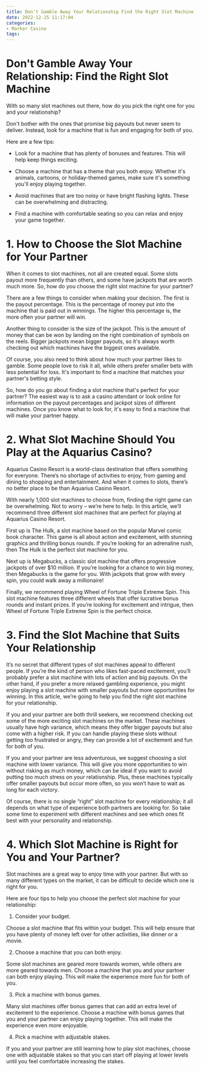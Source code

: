 ```yaml
---
title: Don't Gamble Away Your Relationship Find the Right Slot Machine
date: 2022-12-25 11:17:04
categories:
- Marker Casino
tags:
---
```



#  Don't Gamble Away Your Relationship: Find the Right Slot Machine

With so many slot machines out there, how do you pick the right one for you and your relationship?

Don't bother with the ones that promise big payouts but never seem to deliver. Instead, look for a machine that is fun and engaging for both of you.

Here are a few tips:

- Look for a machine that has plenty of bonuses and features. This will help keep things exciting.

- Choose a machine that has a theme that you both enjoy. Whether it's animals, cartoons, or holiday-themed games, make sure it's something you'll enjoy playing together.

- Avoid machines that are too noisy or have bright flashing lights. These can be overwhelming and distracting.

- Find a machine with comfortable seating so you can relax and enjoy your game together.

# 1. How to Choose the Slot Machine for Your Partner

When it comes to slot machines, not all are created equal. Some slots payout more frequently than others, and some have jackpots that are worth much more. So, how do you choose the right slot machine for your partner?

There are a few things to consider when making your decision. The first is the payout percentage. This is the percentage of money put into the machine that is paid out in winnings. The higher this percentage is, the more often your partner will win.

Another thing to consider is the size of the jackpot. This is the amount of money that can be won by landing on the right combination of symbols on the reels. Bigger jackpots mean bigger payouts, so it's always worth checking out which machines have the biggest ones available.

Of course, you also need to think about how much your partner likes to gamble. Some people love to risk it all, while others prefer smaller bets with less potential for loss. It's important to find a machine that matches your partner's betting style.

So, how do you go about finding a slot machine that's perfect for your partner? The easiest way is to ask a casino attendant or look online for information on the payout percentages and jackpot sizes of different machines. Once you know what to look for, it's easy to find a machine that will make your partner happy.

# 2. What Slot Machine Should You Play at the Aquarius Casino?

Aquarius Casino Resort is a world-class destination that offers something for everyone. There’s no shortage of activities to enjoy, from gaming and dining to shopping and entertainment. And when it comes to slots, there’s no better place to be than Aquarius Casino Resort.

With nearly 1,000 slot machines to choose from, finding the right game can be overwhelming. Not to worry – we’re here to help. In this article, we’ll recommend three different slot machines that are perfect for playing at Aquarius Casino Resort.

First up is The Hulk, a slot machine based on the popular Marvel comic book character. This game is all about action and excitement, with stunning graphics and thrilling bonus rounds. If you’re looking for an adrenaline rush, then The Hulk is the perfect slot machine for you.

Next up is Megabucks, a classic slot machine that offers progressive jackpots of over $10 million. If you’re looking for a chance to win big money, then Megabucks is the game for you. With jackpots that grow with every spin, you could walk away a millionaire!

Finally, we recommend playing Wheel of Fortune Triple Extreme Spin. This slot machine features three different wheels that offer lucrative bonus rounds and instant prizes. If you’re looking for excitement and intrigue, then Wheel of Fortune Triple Extreme Spin is the perfect choice.

# 3. Find the Slot Machine that Suits Your Relationship

It’s no secret that different types of slot machines appeal to different people. If you’re the kind of person who likes fast-paced excitement, you’ll probably prefer a slot machine with lots of action and big payouts. On the other hand, if you prefer a more relaxed gambling experience, you might enjoy playing a slot machine with smaller payouts but more opportunities for winning. In this article, we’re going to help you find the right slot machine for your relationship.

If you and your partner are both thrill seekers, we recommend checking out some of the more exciting slot machines on the market. These machines usually have high variance, which means they offer bigger payouts but also come with a higher risk. If you can handle playing these slots without getting too frustrated or angry, they can provide a lot of excitement and fun for both of you.

If you and your partner are less adventurous, we suggest choosing a slot machine with lower variance. This will give you more opportunities to win without risking as much money, which can be ideal if you want to avoid putting too much stress on your relationship. Plus, these machines typically offer smaller payouts but occur more often, so you won’t have to wait as long for each victory.

Of course, there is no single “right” slot machine for every relationship; it all depends on what type of experience both partners are looking for. So take some time to experiment with different machines and see which ones fit best with your personality and relationship.

# 4. Which Slot Machine is Right for You and Your Partner?

Slot machines are a great way to enjoy time with your partner. But with so many different types on the market, it can be difficult to decide which one is right for you.

Here are four tips to help you choose the perfect slot machine for your relationship:

1. Consider your budget.

Choose a slot machine that fits within your budget. This will help ensure that you have plenty of money left over for other activities, like dinner or a movie.

2. Choose a machine that you can both enjoy.

Some slot machines are geared more towards women, while others are more geared towards men. Choose a machine that you and your partner can both enjoy playing. This will make the experience more fun for both of you.

3. Pick a machine with bonus games.

Many slot machines offer bonus games that can add an extra level of excitement to the experience. Choose a machine with bonus games that you and your partner can enjoy playing together. This will make the experience even more enjoyable.

4. Pick a machine with adjustable stakes.

If you and your partner are still learning how to play slot machines, choose one with adjustable stakes so that you can start off playing at lower levels until you feel comfortable increasing the stakes.